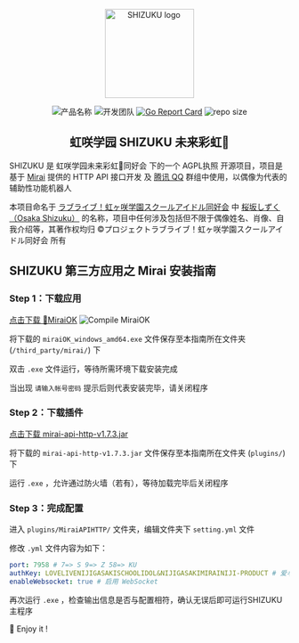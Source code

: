 <p align="center">
    <img width="160" src="https://s1.ax1x.com/2020/07/05/Up59PK.png" alt="SHIZUKU logo">
</p>
<p align="center">
    <img src="https://img.shields.io/badge/%E4%BA%A7%E5%93%81%E5%90%8D%E7%A7%B0-SHIZUKU%F0%9F%92%A7-brightgreen?style=flat-square" alt="产品名称">
    <img src="https://img.shields.io/badge/%E5%BC%80%E5%8F%91%E5%9B%A2%E9%98%9F-%E8%99%B9%E5%92%B2%E5%AD%A6%E5%9B%AD%E6%9C%AA%E6%9D%A5%E5%BD%A9%E8%99%B9%F0%9F%8C%88%E5%90%8C%E5%A5%BD%E4%BC%9A-brightgreen?style=flat-square" alt="开发团队">
    <a href="https://goreportcard.com/report/github.com/qianjunakasumi/shizuku"><img src="https://goreportcard.com/badge/github.com/qianjunakasumi/shizuku?style=flat-square" alt="Go Report Card"></a>
    <img src="https://img.shields.io/github/repo-size/qianjunakasumi/shizuku?style=flat-square" alt="repo size">
</p>

<h2 align="center">虹咲学园 SHIZUKU 未来彩虹🌈</h2>

SHIZUKU 是 虹咲学园未来彩虹🌈同好会 下的一个 AGPL执照 开源项目，项目是基于 [Mirai](https://github.com/mamoe/mirai) 提供的 HTTP API 接口开发 及 [腾讯 QQ](https://im.qq.com/) 群组中使用，以偶像为代表的辅助性功能机器人

本项目命名于 [ラブライブ！虹ヶ咲学園スクールアイドル同好会](http://lovelive-anime.jp/nijigasaki/) 中 [桜坂しずく（Osaka Shizuku）](https://lovelive-as.bushimo.jp/member/shizuku/) 的名称，项目中任何涉及包括但不限于偶像姓名、肖像、自我介绍等，其著作权均归 ©プロジェクトラブライブ！虹ヶ咲学園スクールアイドル同好会 所有

## SHIZUKU 第三方应用之 Mirai 安装指南

### Step 1：下载应用

[点击下载 🎃MiraiOK](http://t.imlxy.net:64724/mirai/MiraiOK/miraiOK_windows_amd64.exe)
![Compile MiraiOK](https://github.com/LXY1226/miraiOK/workflows/Compile%20MiraiOK/badge.svg)

将下载的 `miraiOK_windows_amd64.exe` 文件保存至本指南所在文件夹 (`/third_party/mirai/`) 下

双击 `.exe` 文件运行，等待所需环境下载安装完成

当出现 `请输入帐号密码` 提示后则代表安装完毕，请关闭程序

### Step 2：下载插件

[点击下载 mirai-api-http-v1.7.3.jar](https://github.com/project-mirai/mirai-api-http/releases/download/v1.7.2/mirai-api-http-v1.7.2.jar)

将下载的 `mirai-api-http-v1.7.3.jar` 文件保存至本指南所在文件夹 (`plugins/`) 下

运行 `.exe` ，允许通过防火墙（若有），等待加载完毕后关闭程序

### Step 3：完成配置

进入 `plugins/MiraiAPIHTTP/` 文件夹，编辑文件夹下 `setting.yml` 文件

修改 `.yml` 文件内容为如下：

```yaml
port: 7958 # 7=> S 9=> Z 58=> KU
authKey: LOVELIVENIJIGASAKISCHOOLIDOL&NIJIGASAKIMIRAINIJI-PRODUCT # 爱与演唱会虹咲学园学园偶像&虹咲学园未来彩虹🌈-制品
enableWebsocket: true # 启用 WebSocket
```

再次运行 `.exe` ，检查输出信息是否与配置相符，确认无误后即可运行SHIZUKU主程序

🎉 Enjoy it !